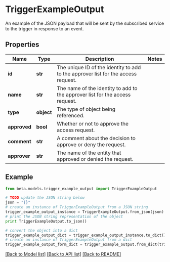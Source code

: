 # TriggerExampleOutput

An example of the JSON payload that will be sent by the subscribed service to the trigger in response to an event.

## Properties
Name | Type | Description | Notes
------------ | ------------- | ------------- | -------------
**id** | **str** | The unique ID of the identity to add to the approver list for the access request. | 
**name** | **str** | The name of the identity to add to the approver list for the access request. | 
**type** | **object** | The type of object being referenced. | 
**approved** | **bool** | Whether or not to approve the access request. | 
**comment** | **str** | A comment about the decision to approve or deny the request. | 
**approver** | **str** | The name of the entity that approved or denied the request. | 

## Example

```python
from beta.models.trigger_example_output import TriggerExampleOutput

# TODO update the JSON string below
json = "{}"
# create an instance of TriggerExampleOutput from a JSON string
trigger_example_output_instance = TriggerExampleOutput.from_json(json)
# print the JSON string representation of the object
print TriggerExampleOutput.to_json()

# convert the object into a dict
trigger_example_output_dict = trigger_example_output_instance.to_dict()
# create an instance of TriggerExampleOutput from a dict
trigger_example_output_form_dict = trigger_example_output.from_dict(trigger_example_output_dict)
```
[[Back to Model list]](../README.md#documentation-for-models) [[Back to API list]](../README.md#documentation-for-api-endpoints) [[Back to README]](../README.md)



